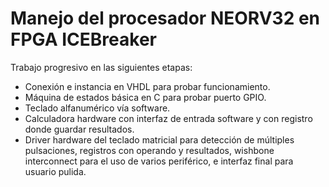# Manejo del procesador NEORV32 en FPGA ICEBreaker
Trabajo progresivo en las siguientes etapas:
- Conexión e instancia en VHDL para probar funcionamiento.
- Máquina de estados básica en C para probar puerto GPIO.
- Teclado alfanumérico vía software.
- Calculadora hardware con interfaz de entrada software y con registro donde guardar resultados.
- Driver hardware del teclado matricial para detección de múltiples pulsaciones, registros con operando y resultados, wishbone interconnect para el uso de varios periférico, e interfaz final para usuario pulida.
